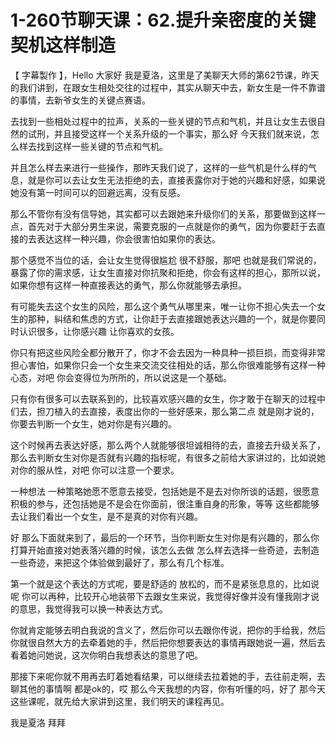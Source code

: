 # 1-260节聊天课：62.提升亲密度的关键契机这样制造

【 字幕製作 】，Hello 大家好 我是夏洛，这里是了美聊天大师的第62节课，昨天的我们讲到，在跟女生相处交往的过程中，其实从聊天中去，新女生是一件不靠谱的事情，去新爷女生的关键点赛语。

去找到一些相处过程中的拉声，关系的一些关键的节点和气机，并且让女生去很自然的试刑，并且接受这样一个关系升级的一个事实，那么好 今天我们就来说，怎么样去找到这样一些关键的节点和气机。

并且怎么样去来进行一些操作，那昨天我们说了，这样的一些气机是什么样的气息，就是你可以去让女生无法拒绝的去，直接表露你对于她的兴趣和好感，如果说她没有第一时间可以的回避远离，没有反感。

那么不管你有没有信导她，其实都可以去跟她来升级你们的关系，那要做到这样一点，首先对于大部分男生来说，需要克服的一点就是你的勇气，因为你要赶于去直接的去表达这样一种兴趣，你会很害怕如果你的表达。

那个感觉不当位的话，会让女生觉得很尴尬 很不舒服，那吧 也就是我们常说的，暴露了你的需求感，让女生直接对你抗聚和拒绝，你会有这样的担心，那所以说，如果你想有这样一种直接表达的勇气，那么你就能够去承担。

有可能失去这个女生的风险，那么这个勇气从哪里来，唯一让你不担心失去一个女生的那种，糾结和焦虑的方式，让你赶于去直接跟她表达兴趣的一个，就是你要同时认识很多，让你感兴趣 让你喜欢的女孩。

你只有把这些风险全都分散开了，你才不会去因为一种具种一损巨损，而变得非常担心害怕，如果你只会一个女生来交流交往相处的话，那么你很难能够有这样一种心态，对吧 你会变得位为所所的，所以说这是一个基础。

只有你有很多可以去联系到的，比较喜欢感兴趣的女生，你才敢于在聊天的过程中们去，担刀植入的去直接，表度出你的一些好感来，那么第二点 就是刚才说的，你要去判断一个女生，她对你是有兴趣的。

这个时候再去表达好感，那么两个人就能够很坦诚相待的去，直接去升级关系了，那么去判断女生对你是否就有兴趣的指标呢，有很多之前给大家讲过的，比如说她对你的服从性，对吧 你可以注意一个要求。

一种想法 一种策略她愿不愿意去接受，包括她是不是去对你所谈的话题，很愿意积极的参与，还包括她是不是会在你面前，很注重自身的形象，等等 这些都能够去让我们看出一个女生，是不是真的对你有兴趣。

好 那么下面就来到了，最后的一个环节，当你判断女生对你是有兴趣的，那么你打算开始直接对她表落兴趣的时候，该怎么去做 怎么样去选择一些奇迹，去制造一些奇迹，来把这个体验做到最好了，那么有几个标准。

第一个就是这个表达的方式呢，要是舒适的 放松的，而不是紧张息息的，比如说呢 你可以再种，比较开心地装带下去跟女生来说，我觉得好像并没有懂我刚才说的意思，我觉得我可以换一种表达方式。

你就肯定能够去明白我说的含义了，然后你可以去跟你传说，把你的手给我，然后你就很自然大方的去牵着她的手，然后把你想要表达的事情再跟她说一遍，然后去看着她问她说，这次你明白我想表达的意思了吧。

那接下来呢你就不用再去盯着她看结果，可以继续去拉着她的手，去往前走啊，去聊其他的事情啊 都是ok的，哎 那么今天我想的内容，你有听懂的吗，好了 那今天这些课呢，就先给大家讲到这里，我们明天的课程再见。

我是夏洛 拜拜